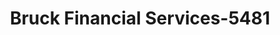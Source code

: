 ---
f_zip-code: 19015
f_state-code: PA
title: Bruck Financial Services-5481
f_phone: 610-490-1133
f_city-only: Brookhaven
f_address: 3302 Edgmont Ave Brookhaven
f_location-unique-id: '5481'
slug: bruck-financial-services-5481
updated-on: '2024-05-30T13:46:58.046Z'
created-on: '2024-05-30T13:36:59.803Z'
published-on: '2024-05-30T13:54:32.469Z'
f_city-state: cms/city/brookhaven-pa.md
f_company: cms/company/bruck-financial-services.md
f_state: cms/state/pennsylvania.md
layout: '[payday-loan].html'
tags: payday-loan
---